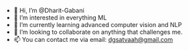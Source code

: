 - 👋 Hi, I’m @Dharit-Gabani
- 👀 I’m interested in everything ML
- 🌱 I’m currently learning advanced computer vision and NLP
- 💞️ I’m looking to collaborate on anything that challenges me.
- 📫 You can contact me via email: dgsatvaah@gmail.com
